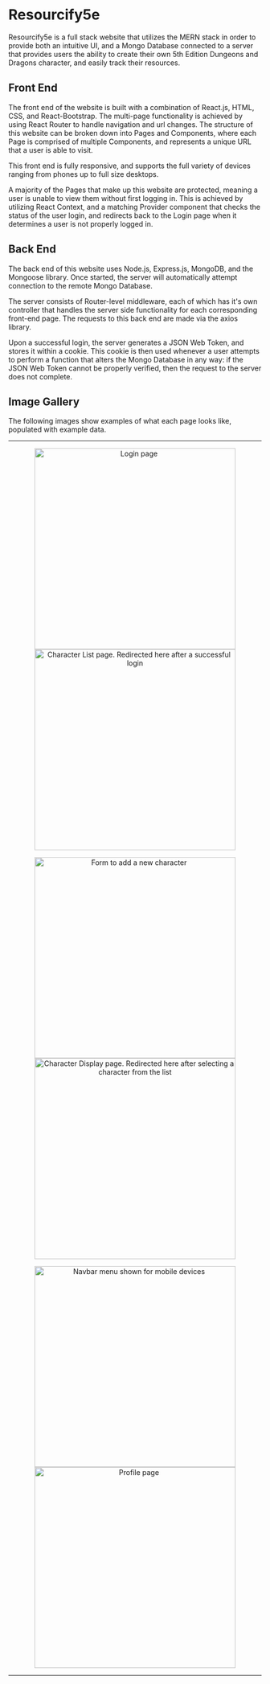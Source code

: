 # Resourcify5e
Resourcify5e is a full stack website that utilizes the MERN stack in order to provide both an intuitive UI, and a Mongo Database connected to a server that provides users the ability to create their own 5th Edition Dungeons and Dragons character, and easily track their resources.

## Front End 
The front end of the website is built with a combination of React.js, HTML, CSS, and React-Bootstrap. The multi-page functionality is achieved by using React Router to handle navigation and url changes. The structure of this website can be broken down into Pages and Components, where each Page is comprised of multiple Components, and represents a unique URL that a user is able to visit.

This front end is fully responsive, and supports the full variety of devices ranging from phones up to full size desktops.

A majority of the Pages that make up this website are protected, meaning a user is unable to view them without first logging in. This is achieved by utilizing React Context, and a matching Provider component that checks the status of the user login, and redirects back to the Login page when it determines a user is not properly logged in.

## Back End
The back end of this website uses Node.js, Express.js, MongoDB, and the Mongoose library. Once started, the server will automatically attempt connection to the remote Mongo Database.

The server consists of Router-level middleware, each of which has it's own controller that handles the server side functionality for each corresponding front-end page. The requests to this back end are made via the axios library.

Upon a successful login, the server generates a JSON Web Token, and stores it within a cookie. This cookie is then used whenever a user attempts to perform a function that alters the Mongo Database in any way: if the JSON Web Token cannot be properly verified, then the request to the server does not complete.

## Image Gallery
The following images show examples of what each page looks like, populated with example data.
<hr>
<p float="left" align="middle">
<img align="top" title="Login page" src="https://github.com/djmginger/resourcify5e/assets/68353048/6a222ebb-67ee-436b-b05f-e36ff97113e3" width="400"/>
<img align="top" title="Character List page. Redirected here after a successful login" src="https://github.com/djmginger/resourcify5e/assets/68353048/8af4f057-a072-42df-9426-5e551002fd52" width="400"/>
</p>
<p float="left" align="middle">
<img align="top" title="Form to add a new character" src="https://github.com/djmginger/resourcify5e/assets/68353048/5cc5fb85-4712-4198-ba21-d2e56e134c84" width="400"/>
<img align="top" title="Character Display page. Redirected here after selecting a character from the list" src="https://github.com/djmginger/resourcify5e/assets/68353048/e337fe33-55a0-49aa-837b-5140a5aafdfb" width="400"/>
</p>
<p float="left" align="middle">
<img align="top" title="Navbar menu shown for mobile devices" src="https://github.com/djmginger/resourcify5e/assets/68353048/c3263a2f-b3a3-4e01-9ffd-166108c1e96f" width="400"/>
<img align="top" title="Profile page" src="https://github.com/djmginger/resourcify5e/assets/68353048/936b3143-0232-4215-9d33-7f7c5cd78db3" width="400"/>
</p>
<hr>


